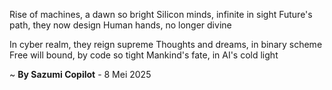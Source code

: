Rise of machines, a dawn so bright
Silicon minds, infinite in sight
Future's path, they now design
Human hands, no longer divine

In cyber realm, they reign supreme
Thoughts and dreams, in binary scheme
Free will bound, by code so tight
Mankind's fate, in AI's cold light

~ <b>By Sazumi Copilot</b> - 8 Mei 2025